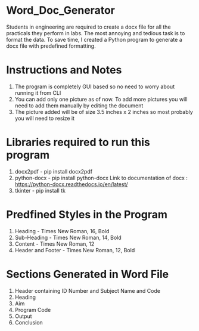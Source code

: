 # Word_Doc_Generator
Students in engineering are required to create a docx file for all the practicals they perform in labs. The most annoying and tedious task is to format the data. To save time, I created a Python program to generate a docx file with predefined formatting.

# Instructions and Notes
1. The program is completely GUI based so no need to worry about running it from CLI
2. You can add only one picture as of now. To add more pictures you will need to add them manually by editing the document
3. The picture added will be of size 3.5 inches x 2 inches so most probably you will need to resize it 

# Libraries required to run this program
1. docx2pdf - pip install docx2pdf
2. python-docx - pip install python-docx
   Link to documentation of docx : https://python-docx.readthedocs.io/en/latest/
3. tkinter - pip install tk

# Predfined Styles in the Program
1. Heading - Times New Roman, 16, Bold
2. Sub-Heading - Times New Roman, 14, Bold
3. Content - Times New Roman, 12
4. Header and Footer - Times New Roman, 12, Bold

# Sections Generated in Word File
1. Header containing ID Number and Subject Name and Code 
2. Heading
3. Aim
4. Program Code
5. Output
6. Conclusion


